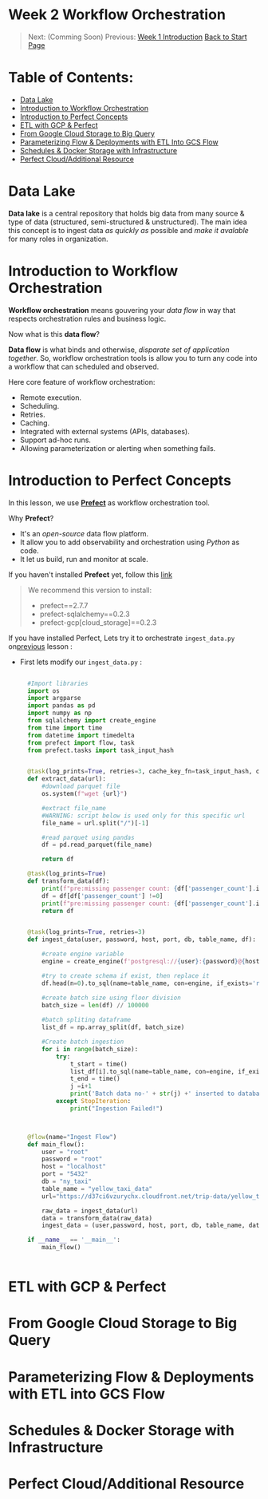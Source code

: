 Week 2 Workflow Orchestration
=============================

> Next: (Comming Soon)
> Previous: [Week 1 Introduction](https://github.com/thisiswildanw/de_zoomcamp/tree/master/Week_1_Introduction)
> [Back to Start Page](https://github.com/thisiswildanw/de_zoomcamp)

Table of Contents: 
=================
- [Data Lake](#data-lake)
- [Introduction to Workflow Orchestration](#introduction-to-workflow-orchestration)
- [Introduction to Perfect Concepts](#introduction-to-perfect-concepts)
- [ETL with GCP & Perfect](#etl-with-gcp--perfect)
- [From Google Cloud Storage to Big Query](#from-google-cloud-storage-to-big-query)
- [Parameterizing Flow & Deployments with ETL Into GCS Flow](#parameterizing-flow--deployments-with-etl-into-gcs-flow)
- [Schedules & Docker Storage with Infrastructure](#schedules--docker-storage-with-infrastructure) 
- [Perfect Cloud/Additional Resource](#perfect-cloudadditional-resource)


Data Lake
=========

**Data lake** is a central repository that holds big data from many source & type of data (structured, semi-structured & unstructured). The main idea this concept is to ingest data *as quickly as* possible and *make it avalable* for many roles in organization.

Introduction to Workflow Orchestration
======================================

**Workflow orchestration** means gouvering your *data flow* in way that respects orchestration rules and business logic. 

Now what is this **data flow**? 

**Data flow** is what binds and otherwise, *disparate set of application together*. So, workflow orchestration tools is allow you to turn any code into a workflow that can scheduled and observed. 

Here core feature of workflow orchestration:
- Remote execution.
- Scheduling.
- Retries.
- Caching.
- Integrated with external systems (APIs, databases).
- Support ad-hoc runs. 
- Allowing parameterization or alerting when something fails.

Introduction to Perfect Concepts
================================
  
In this lesson, we use [**Prefect**](https:www.prefect.io) as workflow orchestration tool. 

Why **Prefect**?
- It's an *open-source* data flow platform.
- It allow you to add observability and orchestration using *Python* as code. 
- It let us build, run and monitor at scale. 

If you haven't installed **Prefect** yet, follow this [link](https://docs.prefect.io/getting-started/installation/)

<Blockquote>

We recommend this version to install: 
- prefect==2.7.7
- prefect-sqlalchemy==0.2.3
- prefect-gcp[cloud_storage]==0.2.3

</Blockquote>

If you have installed Perfect, Lets try it to orchestrate `ingest_data.py` on[previous](https://github.com/thisiswildanw/de_zoomcamp/tree/master/Week_1_Introduction#ingesting-nyc-taxi-data-to-postgres-with-python) lesson : 

- First lets modify our `ingest_data.py` :
  ```python

    #Import libraries
    import os
    import argparse
    import pandas as pd
    import numpy as np
    from sqlalchemy import create_engine
    from time import time
    from datetime import timedelta
    from prefect import flow, task
    from prefect.tasks import task_input_hash


    @task(log_prints=True, retries=3, cache_key_fn=task_input_hash, cache_expiration=timedelta(days=1))
    def extract_data(url):
        #download parquet file
        os.system(f"wget {url}")

        #extract file_name
        #WARNING: script below is used only for this specific url
        file_name = url.split("/")[-1] 

        #read parquet using pandas
        df = pd.read_parquet(file_name)

        return df

    @task(log_prints=True)
    def transform_data(df):
        print(f"pre:missing passenger count: {df['passenger_count'].isin([0]).sum()}")
        df = df[df['passenger_count'] !=0]
        print(f"pre:missing passenger count: {df['passenger_count'].isin([0]).sum()}")
        return df


    @task(log_prints=True, retries=3)
    def ingest_data(user, password, host, port, db, table_name, df):

        #create engine variable
        engine = create_engine(f'postgresql://{user}:{password}@{host}:{port}/{db}')

        #try to create schema if exist, then replace it
        df.head(n=0).to_sql(name=table_name, con=engine, if_exists='replace')

        #create batch size using floor division
        batch_size = len(df) // 100000 
        
        #batch spliting dataframe
        list_df = np.array_split(df, batch_size)

        #Create batch ingestion
        for i in range(batch_size):
            try:
                t_start = time()
                list_df[i].to_sql(name=table_name, con=engine, if_exists='append')
                t_end = time()
                j =i+1
                print('Batch data no-' + str(j) +' inserted to database, it took %.3f second' % (t_end - t_start))
            except StopIteration:
                print("Ingestion Failed!")



    @flow(name="Ingest Flow")
    def main_flow(): 
        user = "root"
        password = "root"
        host = "localhost"
        port = "5432"
        db = "ny_taxi"
        table_name = "yellow_taxi_data"
        url="https://d37ci6vzurychx.cloudfront.net/trip-data/yellow_tripdata_2021-01.parquet"

        raw_data = ingest_data(url)
        data = transform_data(raw_data)
        ingest_data = (user,password, host, port, db, table_name, data)

    if __name__ == '__main__':
        main_flow()
        
  ```

#### 



ETL with GCP & Perfect
======================


From Google Cloud Storage to Big Query 
======================================

Parameterizing Flow & Deployments with ETL into GCS Flow 
========================================================


Schedules & Docker Storage with Infrastructure
===============================================

Perfect Cloud/Additional Resource
=================================
